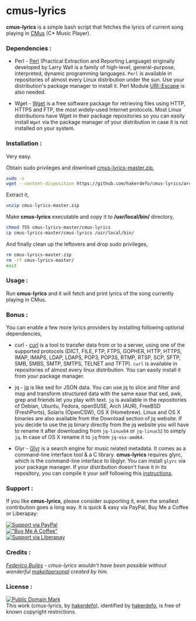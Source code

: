 # cmus-lyrics
**cmus-lyrics** is a simple bash script that fetches the lyrics of current song playing in [CMus] (C* Music Player).


### Dependencies :
- Perl - [Perl] (Practical Extraction and Reporting Language) originally developed by Larry Wall is a family of high-level, general-purpose, interpreted, dynamic programming languages. `Perl` is available in repositories of almost every Linux distribution under the sun. Use your distribution's package manager to install it. Perl Module [URI::Escape] is also needed.

- Wget - [Wget] is a free software package for retrieving files using HTTP, HTTPS and FTP, the most widely-used Internet protocols. Most Linux distributions have Wget in their package repositories so you can easily install `Wget` via the package manager of your distribution in case it is not installed on your system.


### Installation :
Very easy.

Obtain sudo privileges and download [cmus-lyrics-master.zip],

```sh
sudo -s
wget --content-disposition https://github.com/hakerdefo/cmus-lyrics/archive/master.zip
```

Extract it,

```sh
unzip cmus-lyrics-master.zip
```

Make **cmus-lyrics** executable and copy it to **/usr/local/bin/** directory,

 ```sh
chmod 755 cmus-lyrics-master/cmus-lyrics
cp cmus-lyrics-master/cmus-lyrics /usr/local/bin/
```

And finally clean up the leftovers and drop sudo privileges,

```sh
rm cmus-lyrics-master.zip
rm -rf cmus-lyrics-master/
exit
```


### Usage :
Run **cmus-lyrics** and it will fetch and print lyrics of the song currently playing in CMus.


### Bonus :
You can enable a few more lyrics providers by installing following optional dependencies,
- curl - [curl] is a tool to transfer data from or to a server, using one of the supported protocols (DICT, FILE, FTP, FTPS, GOPHER, HTTP, HTTPS, IMAP, IMAPS, LDAP, LDAPS, POP3, POP3S, RTMP, RTSP, SCP, SFTP, SMB, SMBS, SMTP, SMTPS, TELNET and TFTP). `curl` is available in repositories of almost every linux distribution. You can easily install it from your package manager.

- jq - [jq] is like sed for JSON data. You can use jq to slice and filter and map and transform structured data with the same ease that sed, awk, grep and friends let you play with text. `jq` is available in the repositories of Debian, Ubuntu, Fedora, openSUSE, Arch (AUR), FreeBSD (FreshPorts), Solaris (OpenCSW), OS X (Homebrew). Linux and OS X binaries are also available from the Download section of jq website. If you decide to use the jq binary directly from the jq website you will have to rename it after downloading from `jq-linux64` or `jq-linux32` to simply `jq`. In case of OS X rename it to `jq` from `jq-osx-amd64`.

- Glyr - [Glyr] is a search engine for music related metadata. It comes as a command-line interface tool & a C library. **cmus-lyrics** requires glyrc, which is the command-line interface to libglyr. You can install `glyrc` via your package manager. If your distribution doesn't have it in its repository, you can compile it your self following this [instructions].


### Support :

If you like **cmus-lyrics**, please consider supporting it, even the smallest contribution goes a long way. It is quick & easy via PayPal, Buy Me a Coffee or Liberapay:  

[![Support via PayPal](https://cdn.jsdelivr.net/gh/twolfson/paypal-github-button@1.0.0/dist/button.svg)](https://paypal.me/hakerdefo)  
[!["Buy Me A Coffee"](https://user-images.githubusercontent.com/1376749/120938564-50c59780-c6e1-11eb-814f-22a0399623c5.png)](https://www.buymeacoffee.com/hakerdefo)  
[![Support via Liberapay](https://liberapay.com/assets/widgets/donate.svg)](https://liberapay.com/hakerdefo/donate)  
  


### Credits :
_[Federico Builes] - cmus-lyrics wouldn't have been possible without wonderful [makeitpersonal] created by him._


### License :
[![Public Domain Mark](http://i.creativecommons.org/p/mark/1.0/88x31.png)](http://creativecommons.org/publicdomain/mark/1.0/)  
This work (<span property="dct:title">cmus-lyrics</span>, by [<span property="dct:title">hakerdefo</span>](https://github.com/hakerdefo/cmus-lyrics)), identified by [<span property="dct:title">hakerdefo</span>](https://hakerdefo.blogspot.com), is free of known copyright restrictions.


[perl]:https://www.perl.org
[URI::Escape]:http://search.cpan.org/dist/URI/lib/URI/Escape.pm
[Wget]:https://www.gnu.org/software/wget/
[cmus-lyrics-master.zip]:https://github.com/hakerdefo/cmus-lyrics/archive/master.zip
[CMus]:https://cmus.github.io
[curl]:http://curl.haxx.se
[jq]:https://stedolan.github.io/jq/
[Glyr]:https://github.com/sahib/glyr
[instructions]:https://github.com/sahib/glyr/wiki/Compiling
[Federico Builes]:https://github.com/febuiles
[makeitpersonal]:https://github.com/febuiles/makeitpersonal
